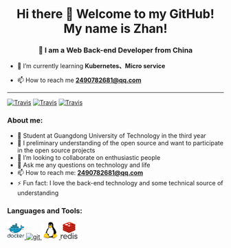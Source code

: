 <h1 align="center">Hi there 👋 Welcome to my GitHub! My name is Zhan!</h1>
<h3 align="center">🤝 I am a Web Back-end Developer from China</h3>

- 🌱 I’m currently learning **Kubernetes、Micro service**

- 📫 How to reach me **2490782681@qq.com**

---

[![Travis](https://img.shields.io/badge/%E6%8E%98%E9%87%91-Zhan-blue)](https://juejin.cn/user/259910324198845) [![Travis](https://img.shields.io/badge/Wechat-Goldfish7710-brightgreen)]() [![Travis](https://img.shields.io/badge/Email-2490782681%40qq.com-red)]()




### About me:
- 🔭 Student at Guangdong University of Technology in the third year
- 🌱 I preliminary understanding of the open source and want to participate in the open source projects
- 👯 I’m looking to collaborate on enthusiastic people
- 💬 Ask me any questions on technology and life
- 📫 How to reach me: **2490782681@qq.com**
- ⚡ Fun fact: I love the back-end technology and some technical source of understanding

### Languages and Tools:
<p align="left"> <a href="https://www.docker.com/" target="_blank" rel="noreferrer"> <img src="https://raw.githubusercontent.com/devicons/devicon/master/icons/docker/docker-original-wordmark.svg" alt="docker" width="40" height="40"/> </a> <a href="https://git-scm.com/" target="_blank" rel="noreferrer"> <img src="https://www.vectorlogo.zone/logos/git-scm/git-scm-icon.svg" alt="git" width="40" height="40"/> </a> <a href="https://www.linux.org/" target="_blank" rel="noreferrer"> <img src="https://raw.githubusercontent.com/devicons/devicon/master/icons/linux/linux-original.svg" alt="linux" width="40" height="40"/> </a> <a href="https://redis.io" target="_blank" rel="noreferrer"> <img src="https://raw.githubusercontent.com/devicons/devicon/master/icons/redis/redis-original-wordmark.svg" alt="redis" width="40" height="40"/>
  
  
  
  </p>



<!--
**jin-zi-han/jin-zi-han** is a ✨ _special_ ✨ repository because its `README.md` (this file) appears on your GitHub profile.

Here are some ideas to get you started:

- 🔭 I’m currently working on ...
- 🌱 I’m currently learning ...
- 👯 I’m looking to collaborate on ...
- 🤔 I’m looking for help with ...
- 💬 Ask me about ...
- 📫 How to reach me: ...
- 😄 Pronouns: ...
- ⚡ Fun fact: ...
-->
